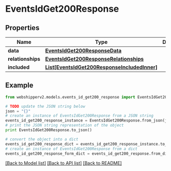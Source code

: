 # EventsIdGet200Response


## Properties
Name | Type | Description | Notes
------------ | ------------- | ------------- | -------------
**data** | [**EventsIdGet200ResponseData**](EventsIdGet200ResponseData.md) |  | [optional] 
**relationships** | [**EventsIdGet200ResponseRelationships**](EventsIdGet200ResponseRelationships.md) |  | [optional] 
**included** | [**List[EventsIdGet200ResponseIncludedInner]**](EventsIdGet200ResponseIncludedInner.md) |  | [optional] 

## Example

```python
from webshipperv2.models.events_id_get200_response import EventsIdGet200Response

# TODO update the JSON string below
json = "{}"
# create an instance of EventsIdGet200Response from a JSON string
events_id_get200_response_instance = EventsIdGet200Response.from_json(json)
# print the JSON string representation of the object
print EventsIdGet200Response.to_json()

# convert the object into a dict
events_id_get200_response_dict = events_id_get200_response_instance.to_dict()
# create an instance of EventsIdGet200Response from a dict
events_id_get200_response_form_dict = events_id_get200_response.from_dict(events_id_get200_response_dict)
```
[[Back to Model list]](../README.md#documentation-for-models) [[Back to API list]](../README.md#documentation-for-api-endpoints) [[Back to README]](../README.md)


